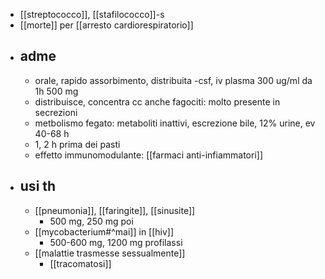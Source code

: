 - [[streptococco]], [[stafilococco]]-s
- [[morte]] per [[arresto cardiorespiratorio]]
- ## adme
	- orale, rapido assorbimento, distribuita -csf, iv plasma 300 ug/ml da 1h 500 mg
	- distribuisce, concentra cc anche fagociti: molto presente in secrezioni
	- metbolismo fegato: metaboliti inattivi, escrezione bile, 12% urine, ev 40-68 h
	- 1, 2 h prima dei pasti
	- effetto immunomodulante: [[farmaci anti-infiammatori]]
- ## usi th
	- [[pneumonia]], [[faringite]], [[sinusite]]
		- 500 mg, 250 mg poi
	- [[mycobacterium#^mai]] in [[hiv]]
		- 500-600 mg, 1200 mg profilassi
	- [[malattie trasmesse sessualmente]]
		- [[tracomatosi]]